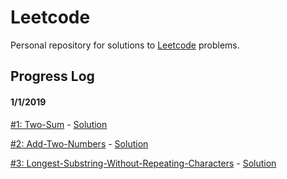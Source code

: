 
# Leetcode

Personal repository for solutions to [Leetcode](https://leetcode.com) problems.

## Progress Log
#### 1/1/2019
[#1: Two-Sum](https://leetcode.com/problems/two-sum/) - [Solution](./Easy/two_sum.go)

[#2: Add-Two-Numbers](https://leetcode.com/problems/add-two-numbers/) - [Solution](./Medium/add_two_numbers.go)

[#3: Longest-Substring-Without-Repeating-Characters](https://leetcode.com/problems/longest-substring-without-repeating-characters/) - [Solution](./Medium/longest_substring_without_repeating_characters.go)
